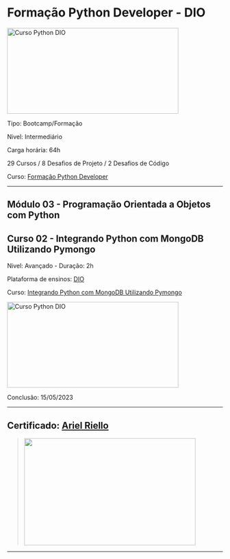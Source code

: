# **Formação Python Developer - DIO**

<img src="https://hermes.dio.me/tracks/cover/ac0e208f-9ab9-471d-84ae-0107cfd2156a.png" alt="Curso Python DIO" width="400" height="200">

Tipo: Bootcamp/Formação

Nivel: Intermediário

Carga horária: 64h

29 Cursos / 8 Desafios de Projeto / 2 Desafios de Código

Curso: [Formação Python Developer](https://web.dio.me/track/formacao-python-developer)

---
## **Módulo 03 - Programação Orientada a Objetos com Python**
## **Curso 02 - Integrando Python com MongoDB Utilizando Pymongo**

Nivel: Avançado - Duração: 2h

Plataforma de ensinos: [DIO](www.dio.me)

Curso: [Integrando Python com MongoDB Utilizando Pymongo](https://web.dio.me/course/integrando-python-com-mongodb-utilizando-pymongo/learning/98c6e135-b9cd-4686-9de6-f8a774c2e9f1?back=/track/formacao-python-developer&tab=undefined&moduleId=undefined)

<img src="https://hermes.dio.me/courses/cover/2d84d52f-2742-4bfb-adcd-d9a0f6fe66de_cover.png" alt="Curso Python DIO" width="400" height="200">


Conclusão: 15/05/2023

---
## Certificado: [Ariel Riello](https://www.dio.me/certificate/66BEAB12/share)
>
><img src="https://hermes.digitalinnovation.one/certificates/cover/66BEAB12.jpg" width="400" height="250">
---